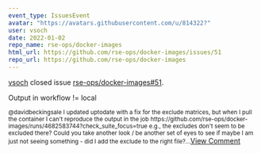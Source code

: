 ```yaml
---
event_type: IssuesEvent
avatar: "https://avatars.githubusercontent.com/u/814322?"
user: vsoch
date: 2022-01-02
repo_name: rse-ops/docker-images
html_url: https://github.com/rse-ops/docker-images/issues/51
repo_url: https://github.com/rse-ops/docker-images
---
```


<a href='https://github.com/vsoch' target='_blank'>vsoch</a> closed issue <a href='https://github.com/rse-ops/docker-images/issues/51' target='_blank'>rse-ops/docker-images#51</a>.

<p>Output in workflow != local</p><small>@davidbeckingsale I updated uptodate with a fix for the exclude matrices, but when I pull the container I can't reproduce the output in the job https://github.com/rse-ops/docker-images/runs/4682583744?check_suite_focus=true e.g., the excludes don't seem to be excluded there? Could you take another look / be another set of eyes to see if maybe I am just not seeing something - did I add the exclude to the right file?...</small><a href='https://github.com/rse-ops/docker-images/issues/51' target='_blank'>View Comment</a>